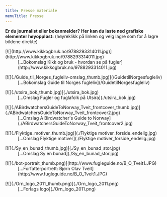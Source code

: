 ```yaml
---
title: Presse materiale
menuTitle: Presse
---
```


**Er du journalist eller bokanmelder?** **Her kan du laste ned grafiske elementer høyoppløst:** (høyreklikk på linken og velg lagre som for å lagre bildene direkte)

<dl>

<dt>[![](http://www.kikkogbruk.no/9788293314011.jpg)](http://www.kikkogbruk.no/9788293314011.jpg)</dt>

<dd>[...Bokomslag Kikk og bruk - hvordan se på fugler](http://www.kikkogbruk.no/9788293314011.jpg)</dd>

</dl>

<dl>

<dt>[![](./Guide_til_Norges_fugleliv-omslag_thumb.jpg)](/GuidetilNorgesfugleliv)</dt>

<dd>[...Bokomslag Guide til Norges fugleliv](/GuidetilNorgesfugleliv)</dd>

</dl>

<dl>

<dt>[![](./utsira_bok_thumb.jpg)](./utsira_bok.jpg)</dt>

<dd>[...Omslag Fugler og fuglafolk på Utsira](./utsira_bok.jpg)</dd>

</dl>

<dl>

<dt>[![](./ABirdwatchersGuideToNorway_Tveit_frontcover_thumb.jpg)](./ABirdwatchersGuideToNorway_Tveit_frontcover2.jpg)</dt>

<dd>[...Omslag A Birdwatcher's Guide to Norway](./ABirdwatchersGuideToNorway_Tveit_frontcover2.jpg)</dd>

</dl>

<dl>

<dt>[![](./Flyktige_motiver_thumb.jpg)](./Flyktige motiver_forside_endelig.jpg)</dt>

<dd>[...Omslag Flyktige motiver](./Flyktige motiver_forside_endelig.jpg)</dd>

</dl>

<dl>

<dt>[![](./Sy_en_bunad_thumb.jpg)](./Sy_en_bunad_stor.jpg)</dt>

<dd>[...Omslag Sy en bunad](./Sy_en_bunad_stor.jpg)</dd>

</dl>

<dl>

<dt>[![](./bot-portrait_thumb.png)](http://www.fugleguide.no/B_O_Tveit1.JPG)</dt>

<dd>[...Forfatterportrett: Bjørn Olav Tveit](http://www.fugleguide.no/B_O_Tveit1.JPG)</dd>

</dl>

<dl>

<dt>[![](./Orn_logo_2011_thumb.png)](./Orn_logo_2011.png)</dt>

<dd>[...Forlags logo](./Orn_logo_2011.png)</dd>

</dl>